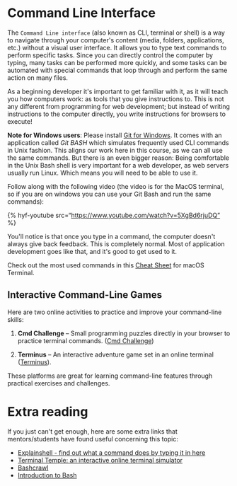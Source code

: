 # Command Line Interface

The `Command Line interface` (also known as CLI, terminal or shell) is a way to navigate through your computer's content (media, folders, applications, etc.) without a visual user interface. It allows you to type text commands to perform specific tasks. Since you can directly control the computer by typing, many tasks can be performed more quickly, and some tasks can be automated with special commands that loop through and perform the same action on many files.

As a beginning developer it's important to get familiar with it, as it will teach you how computers work: as tools that you give instructions to. This is not any different from programming for web development; but instead of writing instructions to the computer directly, you write instructions for browsers to execute!

**Note for Windows users**: Please install [Git for Windows](https://gitforwindows.org). It comes with an application called _Git BASH_ which simulates frequently used CLI commands in Unix fashion. This aligns our work here in this course, as we can all use the same commands. But there is an even bigger reason: Being comfortable in the Unix Bash shell is very important for a web developer, as web servers usually run Linux. Which means you will need to be able to use it.

Follow along with the following video (the video is for the MacOS terminal, so if you are on windows you can use your Git Bash and run the same commands):

{% hyf-youtube src=“https://www.youtube.com/watch?v=5XgBd6rjuDQ” %}

You'll notice is that once you type in a command, the computer doesn't always give back feedback. This is completely normal. Most of application development goes like that, and it's good to get used to it.

Check out the most used commands in this [Cheat Sheet](https://phoenixnap.com/kb/wp-content/uploads/2023/05/mac-terminal-commands-cheat-sheet-pdf.pdf) for macOS Terminal.

## Interactive Command-Line Games

Here are two online activities to practice and improve your command-line skills:

1. **Cmd Challenge** – Small programming puzzles directly in your browser to practice terminal commands. ([Cmd Challenge](https://cmdchallenge.com))

2. **Terminus** – An interactive adventure game set in an online terminal ([Terminus](https://web.mit.edu/mprat/Public/web/Terminus/Web/main.html)).

These platforms are great for learning command-line features through practical exercises and challenges.

# Extra reading

If you just can't get enough, here are some extra links that mentors/students have found useful concerning this topic:

- [Explainshell - find out what a command does by typing it in here](https://explainshell.com/)
- [Terminal Temple: an interactive online terminal simulator](https://www.terminaltemple.com)
- [Bashcrawl](https://gitlab.com/slackermedia/bashcrawl#try-it-online-with-mybinder)
- [Introduction to Bash](https://www.youtube.com/watch?v=BFMyUgF6I8Y)
